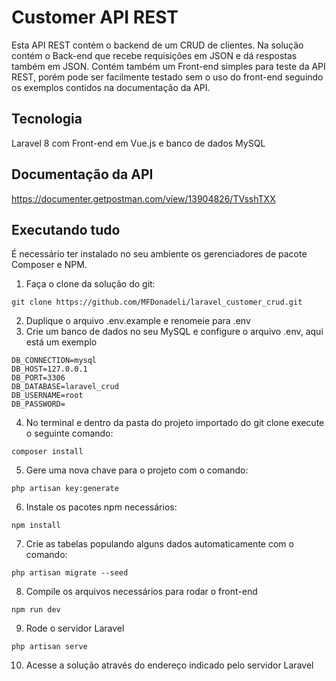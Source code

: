 # Customer API REST

Esta API REST contém o backend de um CRUD de clientes. Na solução contém o Back-end que recebe requisições em JSON e dá respostas também em JSON. Contém também um Front-end simples para teste da API REST, porém pode ser facilmente testado sem o uso do front-end seguindo os exemplos contidos na documentação da API.

## Tecnologia 

Laravel 8 com Front-end em Vue.js e banco de dados MySQL

## Documentação da API

https://documenter.getpostman.com/view/13904826/TVsshTXX


## Executando tudo

É necessário ter instalado no seu ambiente os gerenciadores de pacote Composer e NPM.

1. Faça o clone da solução do git: 

```
git clone https://github.com/MFDonadeli/laravel_customer_crud.git
```

2. Duplique o arquivo .env.example e renomeie para .env
3. Crie um banco de dados no seu MySQL e configure o arquivo .env, aqui está um exemplo
```
DB_CONNECTION=mysql
DB_HOST=127.0.0.1
DB_PORT=3306
DB_DATABASE=laravel_crud
DB_USERNAME=root
DB_PASSWORD=
```

4. No terminal e dentro da pasta do projeto importado do git clone execute o seguinte comando:
```
composer install
```

5. Gere uma nova chave para o projeto com o comando:
```
php artisan key:generate
```

6. Instale os pacotes npm necessários:
```
npm install
```

7. Crie as tabelas populando alguns dados automaticamente com o comando:
```
php artisan migrate --seed
```

8. Compile os arquivos necessários para rodar o front-end
```
npm run dev
```

9. Rode o servidor Laravel
```
php artisan serve
```

10. Acesse a solução através do endereço indicado pelo servidor Laravel


